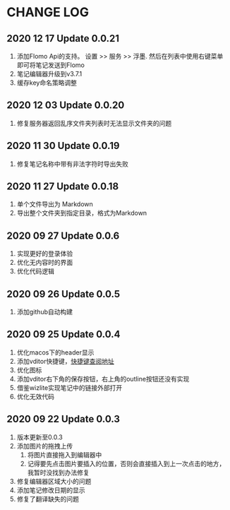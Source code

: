 # CHANGE LOG

## 2020 12 17 Update 0.0.21

1. 添加Flomo Api的支持。 设置 >> 服务 >> 浮墨. 然后在列表中使用右键菜单即可将笔记发送到Flomo
2. 笔记编辑器升级到v3.7.1
3. 缓存key命名策略调整

## 2020 12 03 Update 0.0.20

1. 修复服务器返回乱序文件夹列表时无法显示文件夹的问题


## 2020 11 30 Update 0.0.19

1. 修复笔记名称中带有非法字符时导出失败

## 2020 11 27 Update 0.0.18

1. 单个文件导出为 Markdown
2. 导出整个文件夹到指定目录，格式为Markdown

## 2020 09 27 Update 0.0.6

1. 实现更好的登录体验
2. 优化无内容时的界面
3. 优化代码逻辑

## 2020 09 26 Update 0.0.5

1. 添加github自动构建


## 2020 09 25 Update 0.0.4

1. 优化macos下的header显示
2. 添加vditor快捷键，[快捷键查阅地址](https://ld246.com/guide/markdown)
3. 优化图标
4. 添加vditor右下角的保存按钮，右上角的outline按钮还没有实现
5. 借鉴wizlite实现笔记中的链接外部打开
6. 优化无效代码

## 2020 09 22 Update 0.0.3

1. 版本更新至0.0.3
2. 添加图片的拖拽上传
   1. 将图片直接拖入到编辑器中
   2. 记得要先点击图片要插入的位置，否则会直接插入到上一次点击的地方，我暂时没找到办法修复
3. 修复编辑器区域大小的问题
4. 添加笔记修改日期的显示
5. 修复了翻译缺失的问题
